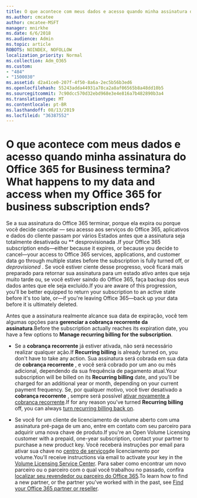 ```yaml
---
title: O que acontece com meus dados e acesso quando minha assinatura do Office 365 for Business termina?
ms.author: cmcatee
author: cmcatee-MSFT
manager: mnirkhe
ms.date: 6/6/2018
ms.audience: Admin
ms.topic: article
ROBOTS: NOINDEX, NOFOLLOW
localization_priority: Normal
ms.collection: Adm_O365
ms.custom:
- "484"
- "1500030"
ms.assetid: d2a41ce0-207f-4f50-8a6a-2ec5b56b3ed6
ms.openlocfilehash: 55243adda44931a78ca2a8af06565b8a48dd10b5
ms.sourcegitcommit: 7c90dcc570d32ebd968e3e4e816a7b482890b3a4
ms.translationtype: MT
ms.contentlocale: pt-BR
ms.lasthandoff: 08/13/2019
ms.locfileid: "36387552"
---
```

# <a name="what-happens-to-my-data-and-access-when-my-office-365-for-business-subscription-ends"></a><span data-ttu-id="d1ba8-102">O que acontece com meus dados e acesso quando minha assinatura do Office 365 for Business termina?</span><span class="sxs-lookup"><span data-stu-id="d1ba8-102">What happens to my data and access when my Office 365 for business subscription ends?</span></span>

<span data-ttu-id="d1ba8-103">Se a sua assinatura do Office 365 terminar, porque ela expira ou porque você decide cancelar — seu acesso aos serviços do Office 365, aplicativos e dados do cliente passam por vários Estados antes que a assinatura seja totalmente desativada ou \*\* desprovisionada  .</span><span class="sxs-lookup"><span data-stu-id="d1ba8-103">If your Office 365 subscription ends—either because it expires, or because you decide to cancel—your access to Office 365 services, applications, and customer data go through multiple states before the subscription is fully turned off, or  *deprovisioned*  .</span></span> <span data-ttu-id="d1ba8-104">Se você estiver ciente desse progresso, você ficará mais preparado para retornar sua assinatura para um estado ativo antes que seja muito tarde ou, se você estiver saindo do Office 365, faça backup dos seus dados antes que ele seja excluído.</span><span class="sxs-lookup"><span data-stu-id="d1ba8-104">If you are aware of this progression, you'll be better equipped to return your subscription to an active state before it's too late, or—if you're leaving Office 365—back up your data before it is ultimately deleted.</span></span>
  
<span data-ttu-id="d1ba8-105">Antes que a assinatura realmente alcance sua data de expiração, você tem algumas opções para **gerenciar a cobrança recorrente da assinatura**.</span><span class="sxs-lookup"><span data-stu-id="d1ba8-105">Before the subscription actually reaches its expiration date, you have a few options to **Manage recurring billing for the subscription**.</span></span>
  
- <span data-ttu-id="d1ba8-106">Se a **cobrança recorrente** já estiver ativada, não será necessário realizar qualquer ação.</span><span class="sxs-lookup"><span data-stu-id="d1ba8-106">If **Recurring billing** is already turned on, you don't have to take any action.</span></span> <span data-ttu-id="d1ba8-107">Sua assinatura será cobrada em sua data de **cobrança recorrente** , e você será cobrado por um ano ou mês adicional, dependendo da sua frequência de pagamento atual.</span><span class="sxs-lookup"><span data-stu-id="d1ba8-107">Your subscription will be billed on its **Recurring billing** date, and you'll be charged for an additional year or month, depending on your current payment frequency.</span></span> <span data-ttu-id="d1ba8-108">Se, por qualquer motivo, você tiver desativado a **cobrança recorrente** , sempre será possível [ativar novamente a cobrança recorrente](https://docs.microsoft.com/en-us/office365/admin/subscriptions-and-billing/renew-your-subscription#turn-recurring-billing-off-or-on).</span><span class="sxs-lookup"><span data-stu-id="d1ba8-108">If for any reason you've turned **Recurring billing** off, you can always [turn recurring billing back on](https://docs.microsoft.com/en-us/office365/admin/subscriptions-and-billing/renew-your-subscription#turn-recurring-billing-off-or-on).</span></span>

- <span data-ttu-id="d1ba8-109">Se você for um cliente de licenciamento de volume aberto com uma assinatura pré-paga de um ano, entre em contato com seu parceiro para adquirir uma nova chave de produto.</span><span class="sxs-lookup"><span data-stu-id="d1ba8-109">If you're an Open Volume Licensing customer with a prepaid, one-year subscription, contact your partner to purchase a new product key.</span></span> <span data-ttu-id="d1ba8-110">Você receberá instruções por email para ativar sua chave no [centro de serviços](https://go.microsoft.com/fwlink/p/?LinkID=282016)de licenciamento por volume.</span><span class="sxs-lookup"><span data-stu-id="d1ba8-110">You'll receive instructions via email to activate your key in the [Volume Licensing Service Center](https://go.microsoft.com/fwlink/p/?LinkID=282016).</span></span> <span data-ttu-id="d1ba8-111">Para saber como encontrar um novo parceiro ou o parceiro com o qual você trabalhou no passado, confira [localizar seu revendedor ou parceiro do Office 365](https://docs.microsoft.com/en-us/office365/admin/manage/find-your-partner-or-reseller).</span><span class="sxs-lookup"><span data-stu-id="d1ba8-111">To learn how to find a new partner, or the partner you've worked with in the past, see [Find your Office 365 partner or reseller](https://docs.microsoft.com/en-us/office365/admin/manage/find-your-partner-or-reseller).</span></span>